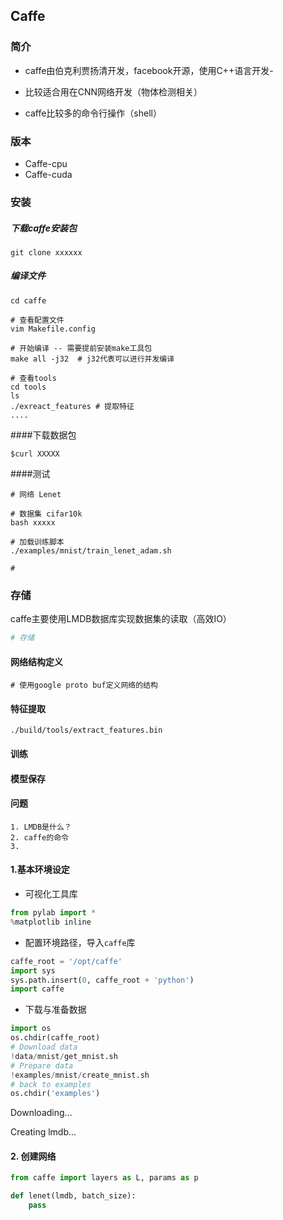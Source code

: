 ## Caffe

### 简介

- caffe由伯克利贾扬清开发，facebook开源，使用C++语言开发-

- 比较适合用在CNN网络开发（物体检测相关）
- caffe比较多的命令行操作（shell）

### 版本

- Caffe-cpu
- Caffe-cuda

### 安装

##### 下载caffe安装包

`git clone xxxxxx`

##### 编译文件

```shel
cd caffe

# 查看配置文件
vim Makefile.config

# 开始编译 -- 需要提前安装make工具包
make all -j32  # j32代表可以进行并发编译

# 查看tools
cd tools
ls 
./exreact_features # 提取特征
....
```

####下载数据包

```shell
$curl XXXXX 
```

####测试

``` shell
# 网络 Lenet

# 数据集 cifar10k
bash xxxxx

# 加载训练脚本
./examples/mnist/train_lenet_adam.sh

# 
```

### 存储

caffe主要使用LMDB数据库实现数据集的读取（高效IO）

```python
# 存储

```

#### 网络结构定义

```shell
# 使用google proto buf定义网络的结构

```



#### 特征提取

```shell
./build/tools/extract_features.bin
```

#### 训练



#### 模型保存





#### 问题

```shell
1. LMDB是什么？
2. caffe的命令
3. 
```





#### 1.基本环境设定

- 可视化工具库

```python
from pylab import *
%matplotlib inline
```

- 配置环境路径，导入`caffe`库

```python
caffe_root = '/opt/caffe'
import sys
sys.path.insert(0, caffe_root + 'python')
import caffe
```

- 下载与准备数据

```python
import os
os.chdir(caffe_root)
# Download data
!data/mnist/get_mnist.sh
# Prepare data
!examples/mnist/create_mnist.sh
# back to examples
os.chdir('examples')
```

Downloading...

Creating lmdb...

#### 2. 创建网络

```python
from caffe import layers as L, params as p

def lenet(lmdb, batch_size):
  	pass
  
```

